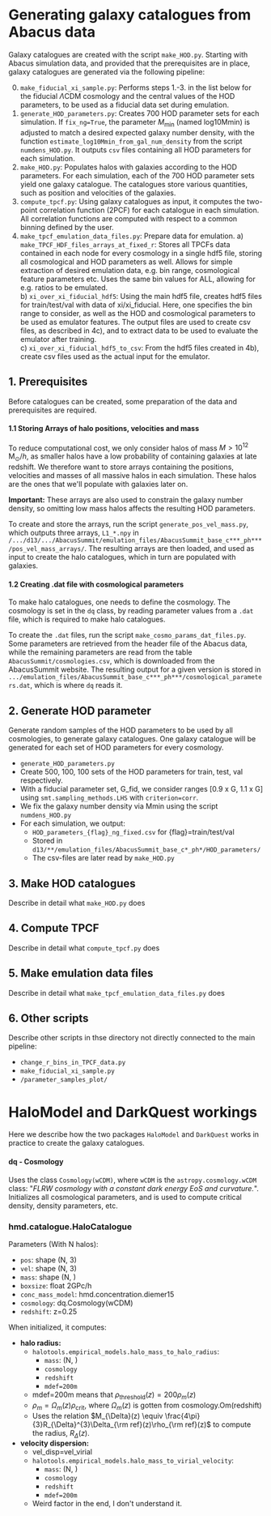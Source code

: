 # Generating galaxy catalogues from Abacus data

Galaxy catalogues are created with the script `make_HOD.py`. Starting with Abacus simulation data, and provided that the prerequisites are in place, galaxy catalogues are generated via the following pipeline:

0. `make_fiducial_xi_sample.py`: Performs steps 1.-3. in the list below for the fiducial $\Lambda\mathrm{CDM}$ cosmology and the central values of the HOD parameters, to be used as a fiducial data set during emulation. 
1. `generate_HOD_parameters.py`: Creates 700 HOD parameter sets for each simulation. If `fix_ng=True`, the parameter $M_\mathrm{min}$ (named log10Mmin) is adjusted to match a desired expected galaxy number density, with the function `estimate_log10Mmin_from_gal_num_density` from the script `numdens_HOD.py`. It outputs `csv` files containing all HOD parameters for each simulation.
2. `make_HOD.py`: Populates halos with galaxies according to the HOD parameters. For each simulation, each of the 700 HOD parameter sets yield one galaxy catalogue. The catalogues store various quantities, such as position and velocities of the galaxies. 
3. `compute_tpcf.py`: Using galaxy catalogues as input, it computes the two-point correlation function (2PCF) for each catalogue in each simulation. All correlation functions are computed with respect to a common binning defined by the user.
4. `make_tpcf_emulation_data_files.py`: Prepare data for emulation. 
a) `make_TPCF_HDF_files_arrays_at_fixed_r`: Stores all TPCFs data contained in each node for every cosmology in a single hdf5 file, storing all cosmological and HOD parameters as well. Allows for simple extraction of desired emulation data, e.g. bin range, cosmological feature parameters etc. Uses the same bin values for ALL, allowing for e.g. ratios to be emulated.  
b) `xi_over_xi_fiducial_hdf5`: Using the main hdf5 file, creates hdf5 files for train/test/val with data of xi/xi_fiducial. Here, one specifies the bin range to consider, as well as the HOD and cosmological parameters to be used as emulator features. The output files are used to create csv files, as described in 4c), and to extract data to be used to evaluate the emulator after training.   
c) `xi_over_xi_fiducial_hdf5_to_csv`: From the hdf5 files created in 4b), create csv files used as the actual input for the emulator. 

## 1. Prerequisites
Before catalogues can be created, some preparation of the data and prerequisites are required. 
#### 1.1 Storing Arrays of halo positions, velocities and mass
To reduce computational cost, we only consider halos of mass $M > 10^{12}\,\mathrm{M_\odot}/h$, as smaller halos have a low probability of containing galaxies at late redshift. We therefore want to store arrays containing the positions, velocities and masses of all massive halos in each simulation. These halos are the ones that we'll populate with galaxies later on. 

**Important:** These arrays are also used to constrain the galaxy number density, so omitting low mass halos affects the resulting HOD parameters.   

To create and store the arrays, run the script `generate_pos_vel_mass.py`, which outputs three arrays, `L1_*.npy` in `/.../d13/.../AbacusSummit/emulation_files/AbacusSummit_base_c***_ph***/pos_vel_mass_arrays/`.
The resulting arrays are then loaded, and used as input to create the halo catalogues, which in turn are populated with galaxies. 

#### 1.2 Creating .dat file with cosmological parameters 
To make halo catalogues, one needs to define the cosmology. The cosmology is set in the `dq` class, by reading parameter values from a `.dat` file, which is required to make halo catalogues. 

To create the `.dat` files, run the script `make_cosmo_params_dat_files.py`. Some parameters are retrieved from the header file of the Abacus data, while the remaining parameters are read from the table `AbacusSummit/cosmologies.csv`, which is downloaded from the AbacusSummit website. The resulting output for a given version is stored in `.../emulation_files/AbacusSummit_base_c***_ph***/cosmological_parameters.dat`, which is where `dq` reads it.


## 2. Generate HOD parameter 
Generate random samples of the HOD parameters to be used by all cosmologies, to generate galaxy catalogues. One galaxy catalogue will be generated for each set of HOD parameters for every cosmology.  
 - `generate_HOD_parameters.py`
 - Create 500, 100, 100 sets of the HOD parameters for train, test, val respectively.
 - With a fiducial parameter set, G_fid, we consider ranges [0.9 x G, 1.1 x G] using `smt.sampling_methods.LHS` with `criterion=corr`.
 - We fix the galaxy number density via Mmin using the script `numdens_HOD.py`
 - For each simulation, we output:
    - `HOD_parameters_{flag}_ng_fixed.csv` for {flag}=train/test/val 
    - Stored in `d13/**/emulation_files/AbacusSummit_base_c*_ph*/HOD_parameters/`
    - The csv-files are later read by `make_HOD.py`

## 3. Make HOD catalogues 
Describe in detail what `make_HOD.py` does

## 4. Compute TPCF
Describe in detail what `compute_tpcf.py` does

## 5. Make emulation data files 
Describe in detail what `make_tpcf_emulation_data_files.py` does

## 6. Other scripts 
Describe other scripts in thse directory not directly connected to the main pipeline:
 - `change_r_bins_in_TPCF_data.py`
 - `make_fiducial_xi_sample.py`
 - `/parameter_samples_plot/`
 


# HaloModel and DarkQuest workings 
Here we describe how the two packages `HaloModel` and `DarkQuest` works in practice to create the galaxy catalogues. 

#### dq - Cosmology
Uses the class `Cosmology(wCDM)`, where `wCDM` is the `astropy.cosmology.wCDM` class: "*FLRW cosmology with a constant dark energy EoS and curvature.*". Initializes all cosmological parameters, and is used to compute critical density, density parameters, etc. 

### hmd.catalogue.HaloCatalogue
Parameters (With N halos):
 - `pos`: shape (N, 3)
 - `vel`: shape (N, 3)
 - `mass`: shape (N, )
 - `boxsize`: float 2GPc/h
 - `conc_mass_model`: hmd.concentration.diemer15
 - `cosmology`: dq.Cosmology(wCDM)
 - `redshift`: z=0.25 

When initialized, it computes:
 - **halo radius:** 
    - `halotools.empirical_models.halo_mass_to_halo_radius`:
        - `mass`: (N, ) 
        - `cosmology`
        - `redshift`
        - `mdef=200m`
    - mdef=200m means that $\rho_\mathrm{threshold}(z)=200\rho_m(z)$
    - $\rho_m=\Omega_m(z) \rho_\mathrm{crit}$, where $\Omega_m(z)$ is gotten from cosmology.Om(redshift) 
    - Uses the relation $M_{\Delta}(z) \equiv \frac{4\pi}{3}R_{\Delta}^{3}\Delta_{\rm ref}(z)\rho_{\rm ref}(z)$ to compute the radius, $R_\Delta (z)$.
- **velocity dispersion:**
    - vel_disp=vel_virial
    - `halotools.empirical_models.halo_mass_to_virial_velocity`:
        - `mass`: (N, ) 
        - `cosmology`
        - `redshift`
        - `mdef=200m`
    - Weird factor in the end, I don't understand it.